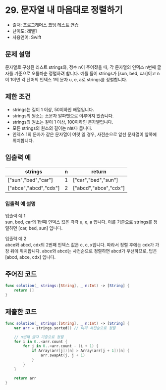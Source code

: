 # 29. 문자열 내 마음대로 정렬하기      

- 출처: [프로그래머스 코딩 테스트 연습](https://programmers.co.kr/learn/challenges)
- 난이도: 레벨1
- 사용언어: Swift



## 문제 설명  

문자열로 구성된 리스트 strings와, 정수 n이 주어졌을 때, 각 문자열의 인덱스 n번째 글자를 기준으로 오름차순 정렬하려 합니다. 예를 들어 strings가 [sun, bed, car]이고 n이 1이면 각 단어의 인덱스 1의 문자 u, e, a로 strings를 정렬합니다.



## 제한 조건   

- strings는 길이 1 이상, 50이하인 배열입니다.
- strings의 원소는 소문자 알파벳으로 이루어져 있습니다.
- strings의 원소는 길이 1 이상, 100이하인 문자열입니다.
- 모든 strings의 원소의 길이는 n보다 큽니다.
- 인덱스 1의 문자가 같은 문자열이 여럿 일 경우, 사전순으로 앞선 문자열이 앞쪽에 위치합니다.



## 입출력 예  

| strings               | n | return                |
| --------------------- | - | --------------------- |
| ["sun","bed","car"]   | 1 | ["car","bed","sun"]   |
| ["abce","abcd","cdx"] | 2 | ["abcd","abce","cdx"] |      |

### 입출력 예 설명  
입출력 예 1 <br/>
sun, bed, car의 1번째 인덱스 값은 각각 u, e, a 입니다. 이를 기준으로 strings를 정렬하면 [car, bed, sun] 입니다.

입출력 예 2 <br/>
abce와 abcd, cdx의 2번째 인덱스 값은 c, c, x입니다. 따라서 정렬 후에는 cdx가 가장 뒤에 위치합니다. abce와 abcd는 사전순으로 정렬하면 abcd가 우선하므로, 답은 [abcd, abce, cdx] 입니다.


## 주어진 코드  

~~~swift
func solution(_ strings:[String], _ n:Int) -> [String] {
    return []
}
~~~



## 제출한 코드  

~~~swift
func solution(_ strings:[String], _ n:Int) -> [String] {
    var arr = strings.sorted() // 미리 사전순으로 정렬

    // n번째 글자 기준으로 정렬
    for i in 0..<arr.count {
        for j in 0..<arr.count - (i + 1) {
            if Array(arr[j])[n] > Array(arr[j + 1])[n] {
                arr.swapAt(j, j + 1)
            }
        }
    }

    return arr
}
~~~
